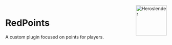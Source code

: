 <img src="https://avatars2.githubusercontent.com/u/63077065?s=400&u=738f37e1c06c85fa9dafe798c2f23123fea0ed89&v=4" alt="Heroslender" title="Heroslender" align="right" height="96" width="96"/>

# RedPoints



A custom plugin focused on points for players.
